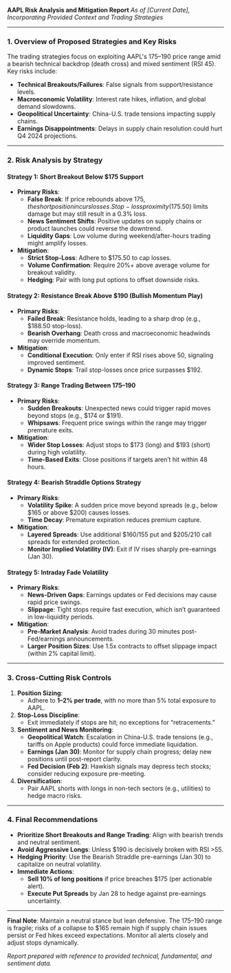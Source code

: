 **AAPL Risk Analysis and Mitigation Report**
*As of [Current Date], Incorporating Provided Context and Trading Strategies*

---

### **1. Overview of Proposed Strategies and Key Risks**
The trading strategies focus on exploiting AAPL's $175–$190 price range amid a bearish technical backdrop (death cross) and mixed sentiment (RSI 45). Key risks include:
- **Technical Breakouts/Failures**: False signals from support/resistance levels.
- **Macroeconomic Volatility**: Interest rate hikes, inflation, and global demand slowdowns.
- **Geopolitical Uncertainty**: China-U.S. trade tensions impacting supply chains.
- **Earnings Disappointments**: Delays in supply chain resolution could hurt Q4 2024 projections.

---

### **2. Risk Analysis by Strategy**

#### **Strategy 1: Short Breakout Below $175 Support**
- **Primary Risks**:
  - **False Break**: If price rebounds above $175, the short position incurs losses. Stop-loss proximity ($175.50) limits damage but may still result in a 0.3% loss.
  - **News Sentiment Shifts**: Positive updates on supply chains or product launches could reverse the downtrend.
  - **Liquidity Gaps**: Low volume during weekend/after-hours trading might amplify losses.
- **Mitigation**:
  - **Strict Stop-Loss**: Adhere to $175.50 to cap losses.
  - **Volume Confirmation**: Require 20%+ above average volume for breakout validity.
  - **Hedging**: Pair with long put options to offset downside risks.

#### **Strategy 2: Resistance Break Above $190 (Bullish Momentum Play)**
- **Primary Risks**:
  - **Failed Break**: Resistance holds, leading to a sharp drop (e.g., $188.50 stop-loss).
  - **Bearish Overhang**: Death cross and macroeconomic headwinds may override momentum.
- **Mitigation**:
  - **Conditional Execution**: Only enter if RSI rises above 50, signaling improved sentiment.
  - **Dynamic Stops**: Trail stop-losses once price surpasses $192.

#### **Strategy 3: Range Trading Between $175–$190**
- **Primary Risks**:
  - **Sudden Breakouts**: Unexpected news could trigger rapid moves beyond stops (e.g., $174 or $191).
  - **Whipsaws**: Frequent price swings within the range may trigger premature exits.
- **Mitigation**:
  - **Wider Stop Losses**: Adjust stops to $173 (long) and $193 (short) during high volatility.
  - **Time-Based Exits**: Close positions if targets aren’t hit within 48 hours.

#### **Strategy 4: Bearish Straddle Options Strategy**
- **Primary Risks**:
  - **Volatility Spike**: A sudden price move beyond spreads (e.g., below $165 or above $200) causes losses.
  - **Time Decay**: Premature expiration reduces premium capture.
- **Mitigation**:
  - **Layered Spreads**: Use additional $160/155 put and $205/210 call spreads for extended protection.
  - **Monitor Implied Volatility (IV)**: Exit if IV rises sharply pre-earnings (Jan 30).

#### **Strategy 5: Intraday Fade Volatility**
- **Primary Risks**:
  - **News-Driven Gaps**: Earnings updates or Fed decisions may cause rapid price swings.
  - **Slippage**: Tight stops require fast execution, which isn’t guaranteed in low-liquidity periods.
- **Mitigation**:
  - **Pre-Market Analysis**: Avoid trades during 30 minutes post-Fed/earnings announcements.
  - **Larger Position Sizes**: Use 1.5x contracts to offset slippage impact (within 2% capital limit).

---

### **3. Cross-Cutting Risk Controls**
1. **Position Sizing**:
   - Adhere to **1–2% per trade**, with no more than 5% total exposure to AAPL.
2. **Stop-Loss Discipline**:
   - Exit immediately if stops are hit; no exceptions for “retracements.”
3. **Sentiment and News Monitoring**:
   - **Geopolitical Watch**: Escalation in China-U.S. trade tensions (e.g., tariffs on Apple products) could force immediate liquidation.
   - **Earnings (Jan 30)**: Monitor for supply chain progress; delay new positions until post-report clarity.
   - **Fed Decision (Feb 2)**: Hawkish signals may depress tech stocks; consider reducing exposure pre-meeting.
4. **Diversification**:
   - Pair AAPL shorts with longs in non-tech sectors (e.g., utilities) to hedge macro risks.

---

### **4. Final Recommendations**
- **Prioritize Short Breakouts and Range Trading**: Align with bearish trends and neutral sentiment.
- **Avoid Aggressive Longs**: Unless $190 is decisively broken with RSI >55.
- **Hedging Priority**: Use the Bearish Straddle pre-earnings (Jan 30) to capitalize on neutral volatility.
- **Immediate Actions**:
  - **Sell 10% of long positions** if price breaches $175 (per actionable alert).
  - **Execute Put Spreads** by Jan 28 to hedge against pre-earnings uncertainty.

---

**Final Note**: Maintain a neutral stance but lean defensive. The $175–$190 range is fragile; risks of a collapse to $165 remain high if supply chain issues persist or Fed hikes exceed expectations. Monitor all alerts closely and adjust stops dynamically.

*Report prepared with reference to provided technical, fundamental, and sentiment data.*
